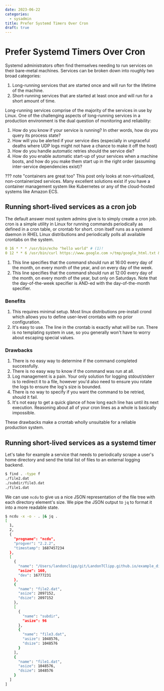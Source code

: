 ```yaml
---
date: 2023-06-22
categories:
  - sysadmin
title: Prefer Systemd Timers Over Cron
draft: true
---
```


Prefer Systemd Timers Over Cron
================================


Systemd administrators often find themselves needing to run services on their bare-metal machines. Services can be broken down into roughly two broad categories:

1. Long-running services that are started once and will run for the lifetime of the machine.
2. Short-running services that are started at least once and will run for a short amount of time.

Long-running services comprise of the majority of the services in use by Linux. One of the challenging aspects of long-running services in a production environment is the dual question of monitoring and reliability: 

1. How do you know if your service is running? In other words, how do you query its process state?
2. How will you be alerted if your service dies (especially in ungraceful deaths where UDP logs might not have a chance to make it off the host)
3. How do you handle automatic retries should the service die?
4. How do you enable automatic start-up of your services when a machine boots, and how do you make them start up in the right order (assuming inter-service dependencies exist)?

<!-- more -->

??? note "containers are great too"
    This post only looks at non-virtualized, non-containerized services. Many excellent solutions exist if you have a container management system like Kubernetes or any of the cloud-hosted systems like Amazon ECS.

Running short-lived services as a cron job
--------------------------------------------

The default answer most system admins give is to simply create a cron job. cron is a simple utility in Linux for running commands periodically as defined in a cron table, or crontab for short. cron itself runs as a systemd daemon in RHEL Linux distributions and periodically polls all available crontabs on the system.

```yaml title=""
0 16 * * * /usr/bin/echo "hello world" # (1)!
0 12 * * 6 /usr/bin/curl https://www.google.com >/tmp/google_html.txt &2>/dev/null # (2)!
```

1. This line specifies that the command should run at 16:00 every day of the month, on every month of the year, and on every day of the week.
2. This line specifies that the command should run at 12:00 every day of the month, on every month of the year, but only on Saturdays. Note that the day-of-the-week specifier is AND-ed with the day-of-the-month specifier.


### Benefits

1. This requires minimal setup. Most linux distributions pre-install crond which allows you to define user-level crontabs with no prior configuration.
2. It's easy to use. The line in the crontab is exactly what will be run. There is no templating system in use, so you generally won't have to worry about escaping special values.

### Drawbacks

1. There is no easy way to determine if the command completed successfully.
2. There is no easy way to know if the command was run at all.
3. Log management is a pain. Your only solution for logging stdout/stderr is to redirect it to a file, however you'd also need to ensure you rotate the logs to ensure the log's size is bounded.
4. There is no way to specify if you want the command to be retried, should it fail.
5. It's not easy to get a quick glance of how long each line has until its next execution. Reasoning about all of your cron lines as a whole is basically impossible.


These drawbacks make a crontab wholly unsuitable for a reliable production system.

Running short-lived services as a systemd timer
--------------------------------------------

Let's take for example a service that needs to periodically scrape a user's home directory and send the total list of files to an external logging backend.

```bash
$ find . -type f
./file2.dat
./subdir/file3.dat
./file1.dat
```

We can use `ncdu` to give us a nice JSON representation of the file tree with each directory element's size. We pipe the JSON output to `jq` to format it into a more readable state.

```bash
$ ncdu -x -o - . |& jq .
[
  1,
  2,
  {
    "progname": "ncdu",
    "progver": "2.2.2",
    "timestamp": 1687457234
  },
  [
    {
      "name": "/Users/landonclipp/git/LandonTClipp.github.io/example_dir",
      "asize": 160,
      "dev": 16777231
    },
    {
      "name": "file2.dat",
      "asize": 2097152,
      "dsize": 2097152
    },
    [
      {
        "name": "subdir",
        "asize": 96
      },
      {
        "name": "file3.dat",
        "asize": 1048576,
        "dsize": 1048576
      }
    ],
    {
      "name": "file1.dat",
      "asize": 1048576,
      "dsize": 1048576
    }
  ]
]
```